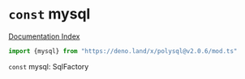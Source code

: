 # `const` mysql

[Documentation Index](../README.md)

```ts
import {mysql} from "https://deno.land/x/polysql@v2.0.6/mod.ts"
```

`const` mysql: SqlFactory

